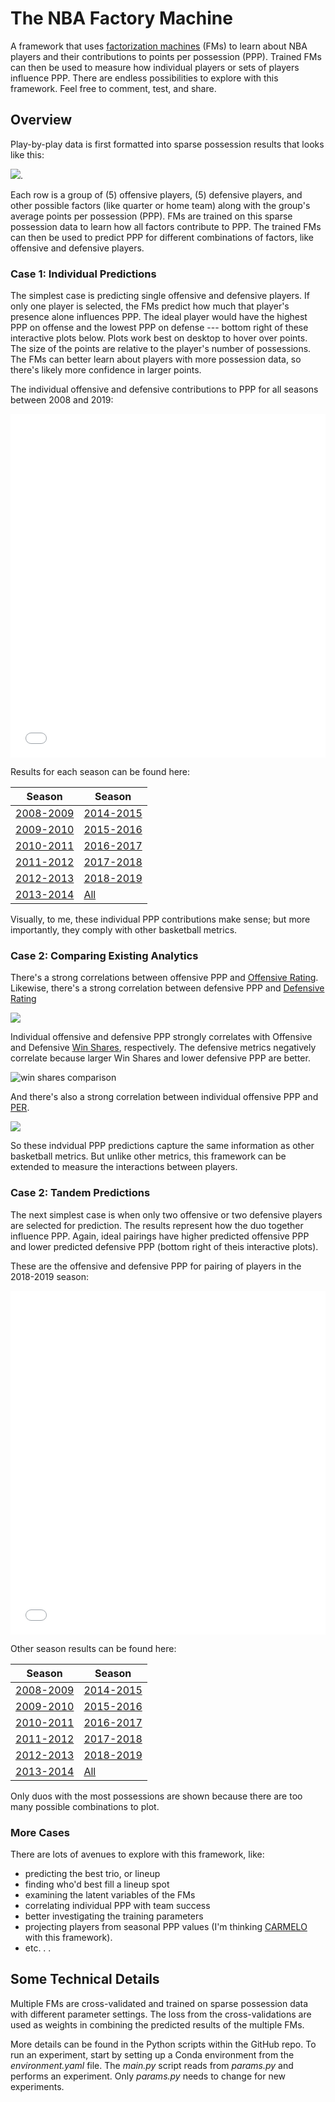 # The NBA Factory Machine

A framework that uses [factorization machines](https://www.csie.ntu.edu.tw/~b97053/paper/Rendle2010FM.pdf) (FMs) to learn about NBA players and their contributions to points per possession (PPP). Trained FMs can then be used to measure how individual players or sets of players influence PPP. There are endless possibilities to explore with this framework. Feel free to comment, test, and share.  


## Overview

Play-by-play data is first formatted into sparse possession results that looks like this:

![](imgs/sparse_regression.png).

Each row is a group of (5) offensive players, (5) defensive players, and other possible factors (like quarter or home team) along with the group's average points per possession (PPP). FMs are trained on this sparse possession data to learn how all factors contribute to PPP. The trained FMs can then be used to predict PPP for different combinations of factors, like offensive and defensive players. 

### Case 1: Individual Predictions
 
The simplest case is predicting single offensive and defensive players. If only one player is selected, the FMs predict how much that player's presence alone influences PPP. The ideal player would have the highest PPP on offense and the lowest PPP on defense --- bottom right of these interactive plots below. Plots work best on desktop to hover over points. The size of the points are relative to the player's number of possessions. The FMs can better learn about players with more possession data, so there's likely more confidence in larger points.  

The individual offensive and defensive contributions to PPP for all seasons between 2008 and 2019:

<iframe src="imgs/player_ppp_2008-2019.html"
    width="100%"
    height="550"
    scrolling="no"
    seamless="seamless"
    frameborder="0">
</iframe>  


Results for each season can be found here:

|   Season                                    |   Season                                    |
|  --------                                   |  --------                                   |
| [2008-2009](imgs/player_ppp_2008-2009.html) | [2014-2015](imgs/player_ppp_2014-2015.html) |
| [2009-2010](imgs/player_ppp_2009-2010.html) | [2015-2016](imgs/player_ppp_2015-2016.html) |
| [2010-2011](imgs/player_ppp_2010-2011.html) | [2016-2017](imgs/player_ppp_2016-2017.html) |
| [2011-2012](imgs/player_ppp_2011-2012.html) | [2017-2018](imgs/player_ppp_2017-2018.html) |
| [2012-2013](imgs/player_ppp_2012-2013.html) | [2018-2019](imgs/player_ppp_2018-2019.html) |
| [2013-2014](imgs/player_ppp_2013-2014.html) | [All](imgs/player_ppp_2008-2019.html)       |


Visually, to me, these individual PPP contributions make sense; but more importantly, they comply with other basketball metrics. 

### Case 2: Comparing Existing Analytics

There's a strong correlations between offensive PPP and [Offensive Rating](https://en.wikipedia.org/wiki/Offensive_rating). Likewise, there's a strong correlation between defensive PPP and [Defensive Rating](https://en.wikipedia.org/wiki/Defensive_rating)

![](imgs/compare_ppp_rtg_2019.png)

Individual offensive and defensive PPP strongly correlates with Offensive and Defensive [Win Shares](https://en.wikipedia.org/wiki/Win_Shares), respectively. The defensive metrics negatively correlate because larger Win Shares and lower defensive PPP are better.

![win shares comparison](imgs/compare_ppp_ws_2019.png)

And there's also a strong correlation between individual offensive PPP and [PER](https://en.wikipedia.org/wiki/Player_efficiency_rating).  

![](imgs/compare_ppp_per_2019.png)

So these indvidual PPP predictions capture the same information as other basketball metrics. But unlike other metrics, this framework can be extended to measure the interactions between players.

### Case 2: Tandem Predictions

The next simplest case is when only two offensive or two defensive players are selected for prediction. The results represent how the duo together influence PPP. Again, ideal pairings have higher predicted offensive PPP and lower predicted defensive PPP (bottom right of theis interactive plots).

These are the offensive and defensive PPP for pairing of players in the 2018-2019 season:

<iframe src="imgs/tandem_ppp_2018-2019.html"
    width="100%"
    height="550"
    scrolling="no"
    seamless="seamless"
    frameborder="0">
</iframe>


Other season results can be found here:

|   Season                                    |   Season                                    |
|  --------                                   |  --------                                   |
| [2008-2009](imgs/tandem_ppp_2008-2009.html) | [2014-2015](imgs/tandem_ppp_2014-2015.html) |
| [2009-2010](imgs/tandem_ppp_2009-2010.html) | [2015-2016](imgs/tandem_ppp_2015-2016.html) |
| [2010-2011](imgs/tandem_ppp_2010-2011.html) | [2016-2017](imgs/tandem_ppp_2016-2017.html) |
| [2011-2012](imgs/tandem_ppp_2011-2012.html) | [2017-2018](imgs/tandem_ppp_2017-2018.html) |
| [2012-2013](imgs/tandem_ppp_2012-2013.html) | [2018-2019](imgs/tandem_ppp_2018-2019.html) |
| [2013-2014](imgs/tandem_ppp_2013-2014.html) | [All](imgs/tandem_ppp_2008-2019.html)       |


Only duos with the most possessions are shown because there are too many possible combinations to plot. 

### More Cases

There are lots of avenues to explore with this framework, like: 
- predicting the best trio, or lineup 
- finding who'd best fill a lineup spot 
- examining the latent variables of the FMs 
- correlating individual PPP with team success 
- better investigating the training parameters
- projecting players from seasonal PPP values (I'm thinking [CARMELO](https://projects.fivethirtyeight.com/carmelo/) with this framework).  
- etc. . .

## Some Technical Details   

Multiple FMs are cross-validated and trained on sparse possession data with different parameter settings. The loss from the cross-validations are used as weights in combining the predicted results of the multiple FMs. 

More details can be found in the Python scripts within the GitHub repo. To run an experiment, start by setting up a Conda environment from the *environment.yaml* file. The *main.py* script reads from *params.py* and performs an experiment. Only *params.py* needs to change for new experiments. 

